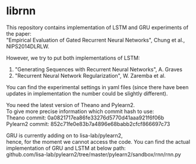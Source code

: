 librnn
======
This repository contains implementation of LSTM and GRU experiments
of the paper:  
"Empirical Evaluation of Gated Recurrent Neural Networks", Chung et al., NIPS2014DLRLW.

However, we try to put both implementations of LSTM:  
1) "Generating Sequences with Recurrent Neural Networks", A. Graves  
2) "Recurrent Neural Network Regularization", W. Zaremba et al.

You can find the experimental settings in yaml files (since there have
been updates in implementation the number could be slightly different).

You need the latest version of Theano and Pylearn2.  
To give more precise information which commit hash to use:  
Theano commit: 0a0821717ea86fe33276d5770d41aaa921f6f06b  
Pylearn2 commit: 852c71fe0e83b7a4896e68babb2cfcf866697c73

GRU is currently adding on to lisa-lab/pylearn2,  
hence, for the moment we cannot access the code.
You can find the actual implementation of GRU and LSTM at below path:  
github.com/lisa-lab/pylearn2/tree/master/pylearn2/sandbox/rnn/rnn.py
